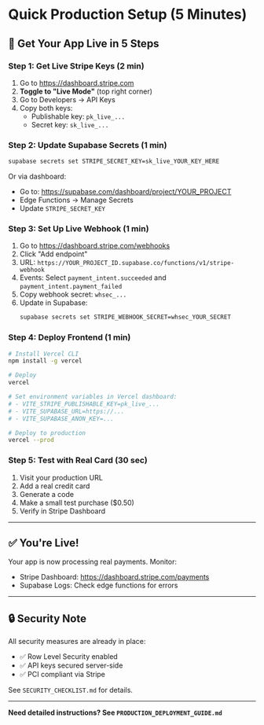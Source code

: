 # Quick Production Setup (5 Minutes)

## 🚀 Get Your App Live in 5 Steps

### Step 1: Get Live Stripe Keys (2 min)
1. Go to https://dashboard.stripe.com
2. **Toggle to "Live Mode"** (top right corner)
3. Go to Developers → API Keys
4. Copy both keys:
   - Publishable key: `pk_live_...`
   - Secret key: `sk_live_...`

### Step 2: Update Supabase Secrets (1 min)
```bash
supabase secrets set STRIPE_SECRET_KEY=sk_live_YOUR_KEY_HERE
```

Or via dashboard:
- Go to: https://supabase.com/dashboard/project/YOUR_PROJECT
- Edge Functions → Manage Secrets
- Update `STRIPE_SECRET_KEY`

### Step 3: Set Up Live Webhook (1 min)
1. Go to https://dashboard.stripe.com/webhooks
2. Click "Add endpoint"
3. URL: `https://YOUR_PROJECT_ID.supabase.co/functions/v1/stripe-webhook`
4. Events: Select `payment_intent.succeeded` and `payment_intent.payment_failed`
5. Copy webhook secret: `whsec_...`
6. Update in Supabase:
   ```bash
   supabase secrets set STRIPE_WEBHOOK_SECRET=whsec_YOUR_SECRET
   ```

### Step 4: Deploy Frontend (1 min)
```bash
# Install Vercel CLI
npm install -g vercel

# Deploy
vercel

# Set environment variables in Vercel dashboard:
# - VITE_STRIPE_PUBLISHABLE_KEY=pk_live_...
# - VITE_SUPABASE_URL=https://...
# - VITE_SUPABASE_ANON_KEY=...

# Deploy to production
vercel --prod
```

### Step 5: Test with Real Card (30 sec)
1. Visit your production URL
2. Add a real credit card
3. Generate a code
4. Make a small test purchase ($0.50)
5. Verify in Stripe Dashboard

---

## ✅ You're Live!

Your app is now processing real payments. Monitor:
- Stripe Dashboard: https://dashboard.stripe.com/payments
- Supabase Logs: Check edge functions for errors

---

## 🔒 Security Note

All security measures are already in place:
- ✅ Row Level Security enabled
- ✅ API keys secured server-side
- ✅ PCI compliant via Stripe

See `SECURITY_CHECKLIST.md` for details.

---

**Need detailed instructions? See `PRODUCTION_DEPLOYMENT_GUIDE.md`**
